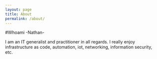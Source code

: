 ```yaml
---
layout: page
title: About
permalink: /about/
---
```


#Whoami
-Nathan-

I am an IT generalist and practitioner in all regards. I really enjoy infrastructure as code, automation, iot, networking, information security, etc.
